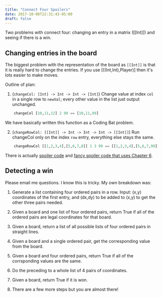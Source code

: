 ```yaml
---
title: "Connect Four Spoilers"
date: 2017-10-06T22:31:43-05:00
draft: false
---
```


Two problems with connect four: changing an entry in a matrix ([[Int]]) and
seeing if there is a win.

## Changing entries in the board

The biggest problem with the representation of the board as `[[Int]]`
is that it is really hard to change the entries. If you use
[((Int,Int),Player)] then it's lots easier to make moves.

Outline of plan:

1. (`changeCol: [Int] -> Int -> Int -> [Int]`) 
   Change value at index `col` in a single row to
   `newVal`; every other value in the list just output unchanged.
```haskell
    changeCol [10,11,12] 2 99 == [10,11,99]
```
   We have basically written this function as a Coding Bat problem. 
       
2. (`changeRowCol: [[Int]] -> Int -> Int -> Int -> [[Int]]`) 
   Run changeCol only on the index `row` entry, everything else stays the same. 
```haskell
    changeRowCol [[1,2,3,4],[5,6,7,8]] 1 3 99 == [[1,2,3,4],[5,6,7,99]]
```
    
There is actually [spoiler code](change-entry.hs) and [fancy spoiler
code that uses Chapter 6](change-entry-enhanced.hs).

## Detecting a win

Please email me questions. I know this is tricky. My own breakdown was:

1. Generate a list containing four ordered pairs in a row. Input: (x,y) coordinates of the first entry, and (dx,dy) to be added to (x,y) to get the other three pairs needed.

2. Given a board and one list of four ordered pairs, return True if all of the ordered pairs are legal coordinates for that board.

3. Given a board, return a list of all possible lists of four ordered pairs in straight lines. 

4. Given a board and a single ordered pair, get the corresponding value from the board.

5. Given a board and four ordered pairs, return True if all of the corrsponding values are the same. 

6. Do the preceding to a whole list of 4 pairs of coordinates.

7. Given a board, return True if it is won.

8. There are a few more steps but you are almost there!
